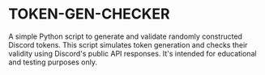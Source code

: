 # TOKEN-GEN-CHECKER
A simple Python script to generate and validate randomly constructed Discord tokens. This script simulates token generation and checks their validity using Discord's public API responses. It's intended for educational and testing purposes only.
